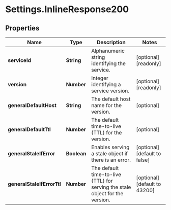 # Settings.InlineResponse200

## Properties

Name | Type | Description | Notes
------------ | ------------- | ------------- | -------------
**serviceId** | **String** | Alphanumeric string identifying the service. | [optional] [readonly] 
**version** | **Number** | Integer identifying a service version. | [optional] [readonly] 
**generalDefaultHost** | **String** | The default host name for the version. | [optional] 
**generalDefaultTtl** | **Number** | The default time-to-live (TTL) for the version. | [optional] 
**generalStaleIfError** | **Boolean** | Enables serving a stale object if there is an error. | [optional] [default to false]
**generalStaleIfErrorTtl** | **Number** | The default time-to-live (TTL) for serving the stale object for the version. | [optional] [default to 43200]


